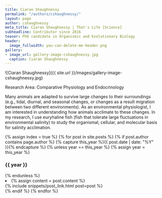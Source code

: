 ```yaml
---
title: Ciaran Shaughnessy
permalink: "/authors/cshaughnessy/"
layout: page
author: cshaughnessy
meta_title: Ciaran Shaughnessy | That's Life [Science]
subheadline: Contributor since 2016
teaser: PhD candidate in Organismic and Evolutionary Biology
header:
  image_fullwidth: you-can-delete-me-header.png
gallery:
- image_url: gallery-image-cshaughnessy.jpg
  caption: Ciaran Shaughnessy
---
```


![Ciaran Shaughnessy]({{ site.url }}/images/gallery-image-cshaughnessy.jpg)

Research Area: Comparative Physiology and Endocrinology

Many animals are adapted to survive large changes to their surroundings (e.g., tidal, diurnal, and seasonal changes, or changes as a result migration between two different environments). As an environmental physiologist, I am interested in understanding how animals acclimate to these changes. In my research, I use euryhaline fish (fish that tolerate large fluctuations in environmental salinity) to study the organismal, cellular, and molecular basis for salinity acclimation.

{% assign index = true %}
{% for post in site.posts %}
{% if post.author contains page.author %}
{% capture this_year %}{{ post.date | date: "%Y" }}{% endcapture %}
{% unless year == this_year %}
{% assign year = this_year %}
<h3>{{ year }}</h3>
{% endunless %}
<li>
{% assign content = post.content %}
<article>
{% include snippets/post_link.html post=post %}
</article>
</li>
{% endif %}
{% endfor %}

